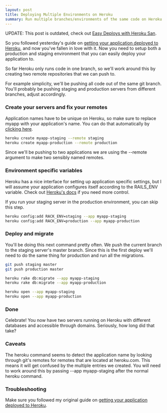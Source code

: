 ```yaml
---
layout: post
title: Deploying Multiple Environments on Heroku
summary: Run multiple branches/environments of the same code on Heroku.
---
```


<p class="update">UPDATE: This post is outdated, check out <a href="/2010/08/27/easy-heroku-deploys-with-heroku-san.html">Easy Deploys with Heroku San</a>.</p>

<p>So you followed yesterday's guide on <a href="/2009/04/24/deploy-your-rails-application-in-2-minutes-with-heroku.html">getting your application deployed to
Heroku</a>, and now you've fallen in love with it. Now you need to setup both a
production and staging environment that you can easily deploy your application
to.</p>

<p>So far Heroku only runs code in one branch, so we'll work around this by
creating two remote repositories that we can push to.</p>

<p>For example simplicity, we'll be pushing all code out of the same git
branch. You'll probably be pushing staging and production servers from different branches, adjust accordingly.</p>

<h3>Create your servers and fix your remotes</h3>

Application names have to be unique on Heroku, so make sure to replace myapp with your application's name. You can do that automatically by <a href="#" id="replace_application_name">clicking here</a>.

```sh
heroku create myapp-staging --remote staging
heroku create myapp-production --remote production
```

<p>Since we'll be pushing to two applications we are using the --remote argument to make two sensibly named remotes.</p>

<h3>Environment specific variables</h3>

<p>Heroku has a nice interface for setting up application specific settings, but
I will assume your application configures itself according to the
RAILS_ENV variable. Check out <a
href="http://docs.heroku.com/config-vars">Heroku's docs</a> if you need more
control.</p>

<p>If you run your staging server in the production environment, you can skip this step.</p>

```sh
heroku config:add RACK_ENV=staging --app myapp-staging
heroku config:add RACK_ENV=production --app myapp-production
```

<h3>Deploy and migrate</h3>

<p>You'll be doing this next command pretty often. We push the current branch to
the staging server's master branch. Since this is the first deploy we'll need to do the same thing for production and run all the migrations.</p>

```sh
git push staging master
git push production master

heroku rake db:migrate --app myapp-staging
heroku rake db:migrate --app myapp-production

heroku open --app myapp-staging
heroku open --app myapp-production
```

<h3>Done</h3>

<p>Celebrate! You now have two servers running on Heroku with different databases and accessible through domains. Seriously, how long did that take?</p>

<h3>Caveats</h3>

<p>The heroku command seems to detect the application name by looking through
git's remotes for remotes that are located at heroku.com. This means it will
get confused by the multiple entries we created. You will need to work around
this by passing --app myapp-staging after the normal heroku command.</p>

<h3>Troubleshooting</h3>

<p>Make sure you followed my original guide on <a
href="/2009/04/24/deploy-your-rails-application-in-2-minutes-with-heroku.html">getting
your application deployed to Heroku</a>.</p>

<script type="text/javascript">
  document.observe('dom:loaded', function() {
    $('replace_application_name').observe('click', replaceApplicationName)
  });
  var old_name = 'myapp';
  function replaceApplicationName(event) {
    event.stop();
    var new_name = prompt('Enter your application name:');
    $$('pre').each(function(element) {
      element.update(element.innerHTML.replace(RegExp(old_name, 'g'), new_name));
    });
    old_name = new_name;
  }
</script>
